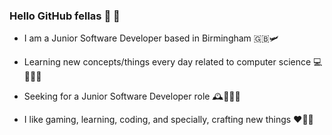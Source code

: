 ### Hello GitHub fellas 👋 👋 

- I am a Junior Software Developer based in Birmingham 🇬🇧🛩️ 

- Learning new concepts/things every day related to computer science 💻 🧑🏽‍💻 

- Seeking for a Junior Software Developer role 🕰️👨🏽‍💼

- I like gaming, learning, coding, and specially, crafting new things ♥️🎉💼

                

